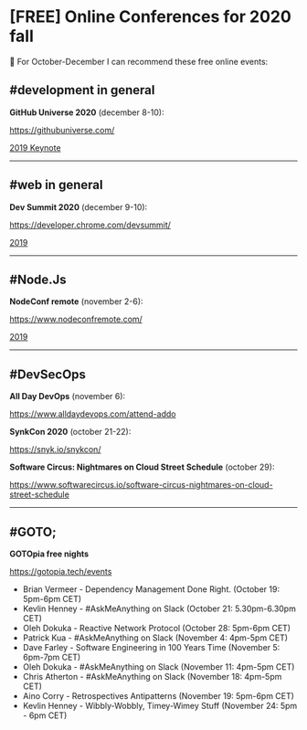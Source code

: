 # [FREE] Online Conferences for 2020 fall

📅 For October-December I can recommend these free online events:

## #development in general

**GitHub Universe 2020** (december 8-10):

https://githubuniverse.com/

[2019 Keynote](https://www.youtube.com/watch?v=9EoNqyxtSRM)

<hr class="bg-cool">

## #web in general

**Dev Summit 2020** (december 9-10):

https://developer.chrome.com/devsummit/

[2019](https://www.youtube.com/playlist?list=PLNYkxOF6rcIDA1uGhqy45bqlul0VcvKMr)

<hr class="bg-cool">

## #Node.Js

**NodeConf remote** (november 2-6):

https://www.nodeconfremote.com/

[2019](https://www.youtube.com/watch?v=DGxdm-QcMF4&list=PL0CdgOSSGlBbkVfya8-yyhVsaiTx2GKXF)

<hr class="bg-cool">

## #DevSecOps

**All Day DevOps** (november 6):

https://www.alldaydevops.com/attend-addo

**SynkCon 2020** (october 21-22):

https://snyk.io/snykcon/

**Software Circus: Nightmares on Cloud Street Schedule** (october 29):

https://www.softwarecircus.io/software-circus-nightmares-on-cloud-street-schedule

<hr class="bg-cool">

## #GOTO;

**GOTOpia free nights**

https://gotopia.tech/events

- Brian Vermeer - Dependency Management Done Right. (October 19: 5pm-6pm CET)
- Kevlin Henney - #AskMeAnything on Slack (October 21: 5.30pm-6.30pm CET)
- Oleh Dokuka - Reactive Network Protocol (October 28: 5pm-6pm CET)
- Patrick Kua - #AskMeAnything on Slack (November 4: 4pm-5pm CET)
- Dave Farley - Software Engineering in 100 Years Time (November 5: 6pm-7pm CET)
- Oleh Dokuka - #AskMeAnything on Slack (November 11: 4pm-5pm CET)
- Chris Atherton - #AskMeAnything on Slack (November 18: 4pm-5pm CET)
- Aino Corry - Retrospectives Antipatterns (November 19: 5pm-6pm CET)
- Kevlin Henney - Wibbly-Wobbly, Timey-Wimey Stuff (November 24: 5pm - 6pm CET)
